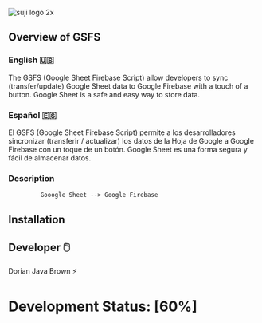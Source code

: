![suji logo 2x](https://user-images.githubusercontent.com/19171147/31665321-6b8d096e-b316-11e7-82be-370a98285544.png)

## Overview of GSFS

### English 🇺🇸 
The GSFS (Google Sheet Firebase Script) allow developers to sync (transfer/update) Google Sheet data to Google Firebase with a touch of a button. Google Sheet is a safe and easy way to store data.

### Español 🇪🇸

El GSFS (Google Sheet Firebase Script) permite a los desarrolladores sincronizar (transferir / actualizar) los datos de la Hoja de Google a Google Firebase con un toque de un botón. Google Sheet es una forma segura y fácil de almacenar datos.

### Description

             Gooogle Sheet --> Google Firebase




## Installation

## Developer  🖱️ 

Dorian Java Brown ⚡

# Development Status: [60%]
